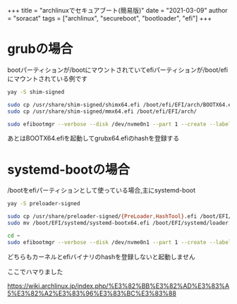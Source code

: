 +++
title = "archlinuxでセキュアブート(簡易版)"
date = "2021-03-09"
author = "soracat"
tags = ["archlinux", "secureboot", "bootloader", "efi"]
+++


# grubの場合

bootパーティションが/bootにマウントされていてefiパーティションが/boot/efiにマウントされている例です

```bash
yay -S shim-signed
```

```bash
sudo cp /usr/share/shim-signed/shimx64.efi /boot/efi/EFI/arch/BOOTX64.efi
sudo cp /usr/share/shim-signed/mmx64.efi /boot/efi/EFI/arch/
```

```bash
sudo efibootmgr --verbose --disk /dev/nvme0n1 --part 1 --create --label "Shim" --loader "\EFI\arch\BOOTX64.efi"
```

あとはBOOTX64.efiを起動してgrubx64.efiのhashを登録する

# systemd-bootの場合

/bootをefiパーティションとして使っている場合,主にsystemd-boot

```bash
yay -S preloader-signed
```

```bash
sudo cp /usr/share/preloader-signed/{PreLoader,HashTool}.efi /boot/EFI/systemd
sudo mv /boot/EFI/systemd/systemd-bootx64.efi /boot/EFI/systemd/loader.efi
```

```bash
cd ~
sudo efibootmgr --verbose --disk /dev/nvme0n1 --part 1 --create --label "PreLoader" --loader "\EFI\systemd\PreLoader.efi"
```

どちらもカーネルとefiバイナリのhashを登録しないと起動しません

ここでハマりました

https://wiki.archlinux.jp/index.php/%E3%82%BB%E3%82%AD%E3%83%A5%E3%82%A2%E3%83%96%E3%83%BC%E3%83%88
